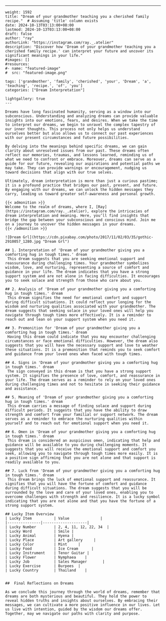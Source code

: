 ---
    weight: 1592
    title: "Dream of your grandmother teaching you a cherished family recipe."  # Assuming 'title' column exists
    date: 2024-10-13T03:13:00+08:00
    lastmod: 2024-10-13T03:13:00+08:00
    draft: false
    author: "ray"
    authorLink: "https://instagram.com/ray._.atelier"
    description: "Discover how 'Dream of your grandmother teaching you a cherished family recipe.' can interpret your future and uncover its significant meanings in your life."
    #images: []
    #resources:
    #- name: "featured-image"
    #  src: "featured-image.png"
    
    tags: ['grandmother', 'family', 'cherished', 'your', 'Dream', 'a', 'teaching', 'recipe.', 'of', 'you']
    categories: ["Dream Interpretation"]
    
    lightgallery: true
    ---
    
    Dreams have long fascinated humanity, serving as a window into our subconscious. Understanding and analyzing dreams can provide valuable insights into our emotions, fears, and desires. When we take the time to interpret our dreams, we begin to unravel the complex tapestry of our inner thoughts. This process not only helps us understand ourselves better but also allows us to connect our past experiences with our present circumstances and future possibilities.
    
    By delving into the meanings behind specific dreams, we can gain clarity about unresolved issues from our past. These dreams often reflect our memories, traumas, and lessons learned, reminding us of what we need to confront or embrace. Moreover, dreams can serve as a guide for our future, revealing our aspirations and potential paths we may take. They can provide warnings or encouragement, nudging us toward decisions that align with our true selves.
    
    Ultimately, dream interpretation is more than just a curious pastime; it is a profound practice that bridges our past, present, and future. By engaging with our dreams, we can unlock the hidden messages they carry, leading us toward greater self-awareness and personal growth.
    
    {{< admonition >}}
    Welcome to the realm of dreams, where I, [Ray](https://instagram.com/ray._.atelier), explore the intricacies of dream interpretation and meaning. Here, you’ll find insights that bridge the gap between your subconscious and conscious mind. Join me on a journey to uncover the hidden messages in your dreams.
    {{< /admonition >}}
    
    ![Dream Grl](https://cdn.pixabay.com/photo/2017/11/02/03/35/gothic-2910057_1280.jpg "Dream Grl")
    
    ## 1. Interpretation of 'Dream of your grandmother giving you a comforting hug in tough times.' dream
     This dream suggests that you are seeking emotional support and reassurance during challenging times. Your grandmother symbolizes wisdom, love, and nurturing, representing a source of comfort and guidance in your life. The dream indicates that you have a strong support system and are not alone in facing difficulties. It encourages you to seek solace and strength from those who care about you.
    
    ## 2. Analysis of 'Dream of your grandmother giving you a comforting hug in tough times.' dream
     This dream signifies the need for emotional comfort and support during difficult situations. It could reflect your longing for the wisdom and nurturing qualities associated with your grandmother. The dream suggests that seeking solace in your loved ones will help you navigate through tough times more effectively. It is a reminder to reach out and lean on your support system when you need it.
    
    ## 3. Premonition for 'Dream of your grandmother giving you a comforting hug in tough times.' dream
     Having this dream could indicate that you may encounter challenging circumstances or face emotional difficulties. However, the dream also suggests that you will have the necessary support and love to weather these situations. It is a premonition that reminds you to seek comfort and guidance from your loved ones when faced with tough times.
    
    ## 4. Signs in 'Dream of your grandmother giving you a comforting hug in tough times.' dream
     The sign conveyed in this dream is that you have a strong support system. It signifies the presence of love, comfort, and reassurance in your life. The dream serves as a reminder to rely on your loved ones during challenging times and not to hesitate in seeking their guidance and assistance.
    
    ## 5. Meaning of 'Dream of your grandmother giving you a comforting hug in tough times.' dream
     This dream carries a message of finding solace and support during difficult periods. It suggests that you have the ability to draw strength and comfort from your familial or support network. The dream serves as a reminder to embrace the nurturing qualities within yourself and to reach out for emotional support when you need it.
    
    ## 6. Omen in 'Dream of your grandmother giving you a comforting hug in tough times.' dream
     This dream is considered an auspicious omen, indicating that help and guidance will be available to you during challenging moments. It suggests that you will receive the emotional support and comfort you seek, allowing you to navigate through tough times more easily. It is a positive sign affirming that you are not alone and that support is readily available to you.
    
    ## 7. Luck from 'Dream of your grandmother giving you a comforting hug in tough times.' dream
     This dream brings the luck of emotional support and reassurance. It signifies that you will have the fortune of comfort and guidance during difficult situations. The dream suggests that you will be surrounded by the love and care of your loved ones, enabling you to overcome challenges with strength and resilience. It is a lucky symbol indicating that you are not alone and that you have the fortune of a strong support system.
    
    ## Lucky Item Overview
    | Lucky Item          | Value              |
    |---------------|--------------------|
    | Lucky Number        | 2, 4, 11, 12, 22, 34  |
    | Lucky Word          | Smile |
    | Lucky Animal        | Hyena |
    | Lucky Place         | Art gallery     |
    | Lucky Color         | Mint     |
    | Lucky Food          | Ice Cream      |
    | Lucky Instrument    | Tenor Guitar |
    | Lucky Flower        | Nymphaea    |
    | Lucky Job           | Sales Manager       |
    | Lucky Exercise      | Burpees  |
    | Lucky Country       | Thailand    |
    
    
    ##  Final Reflections on Dreams
    
    As we conclude this journey through the world of dreams, remember that dreams are both mysterious and beautiful. They hold the power to reveal hidden truths and insights about ourselves. By embracing their messages, we can cultivate a more positive influence in our lives. Let us live with intention, guided by the wisdom our dreams offer. Together, may we navigate our paths with clarity and purpose.
    